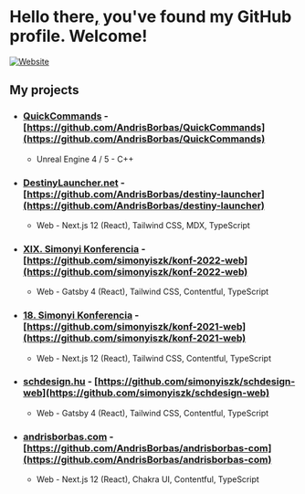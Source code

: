# Hello there[,](https://www.youtube.com/watch?v=rEq1Z0bjdwc) you've found my GitHub profile. Welcome!

[![Website](https://img.shields.io/website?label=andrisborbas.com&style=for-the-badge&url=https%3A%2F%2Fandrisborbas.com%2F)](https://andrisborbas.com)

## My projects

- ### [QuickCommands](https://www.unrealengine.com/marketplace/en-US/product/quickcommands) - [https://github.com/AndrisBorbas/QuickCommands](https://github.com/AndrisBorbas/QuickCommands)
  - Unreal Engine 4 / 5 - C++
- ### [DestinyLauncher.net](https://destinylauncher.net) - [https://github.com/AndrisBorbas/destiny-launcher](https://github.com/AndrisBorbas/destiny-launcher)
  - Web - Next.js 12 (React), Tailwind CSS, MDX, TypeScript
- ### [XIX. Simonyi Konferencia](https://konferencia.simonyi.bme.hu) - [https://github.com/simonyiszk/konf-2022-web](https://github.com/simonyiszk/konf-2022-web)
  - Web - Gatsby 4 (React), Tailwind CSS, Contentful, TypeScript
- ### [18. Simonyi Konferencia](https://konferencia.simonyi.bme.hu/2021) - [https://github.com/simonyiszk/konf-2021-web](https://github.com/simonyiszk/konf-2021-web)
  - Web - Next.js 12 (React), Tailwind CSS, Contentful, TypeScript
- ### [schdesign.hu](https://schdesign.hu) - [https://github.com/simonyiszk/schdesign-web](https://github.com/simonyiszk/schdesign-web)
  - Web - Gatsby 4 (React), Tailwind CSS, Contentful, TypeScript
- ### [andrisborbas.com](https://andrisborbas.com) - [https://github.com/AndrisBorbas/andrisborbas-com](https://github.com/AndrisBorbas/andrisborbas-com)
  - Web - Next.js 12 (React), Chakra UI, Contentful, TypeScript
